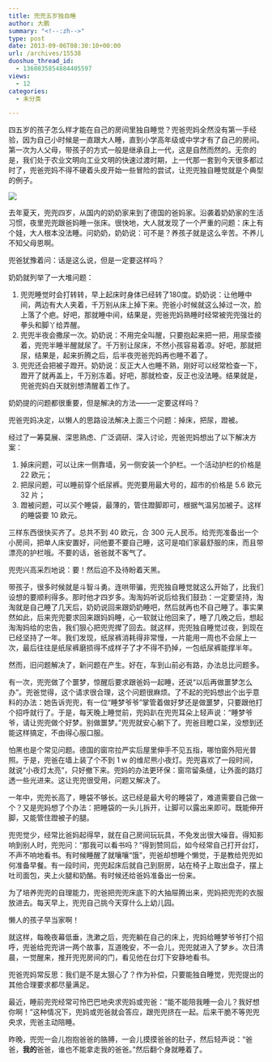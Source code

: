 ```yaml
---
title: 兜兜五岁独自睡
author: 大鹏
summary: "<!--:zh-->"
type: post
date: 2013-09-06T08:30:10+00:00
url: /archives/15538
duoshuo_thread_id:
  - 1360835854884405597
views:
  - 12
categories:
  - 未分类

---
```

<!--:zh-->

四五岁的孩子怎么样才能在自己的房间里独自睡觉？兜爸兜妈全然没有第一手经验，因为自己小时候是一直跟大人睡，直到小学高年级或中学才有了自己的房间。第一次为人父母，带孩子的方式一般是继承自上一代，这是自然而然的。无奈的是，我们处于农业文明向工业文明的快速过渡时期，上一代那一套到今天很多都过时了，兜爸兜妈不得不硬着头皮开始一些冒险的尝试，让兜兜独自睡觉就是个典型的例子。

![][1]

去年夏天，兜兜四岁，从国内的奶奶家来到了德国的爸妈家。沿袭着奶奶家的生活习惯，夜里兜兜跟爸妈睡一张床。很快地，大人就发现了一个严重的问题：床上有个娃，大人根本没法睡。问奶奶，奶奶说：可不是？养孩子就是这么辛苦。不养儿不知父母恩啊。

兜爸犹豫着问：话是这么说，但是一定要这样吗？

<!--:-->

<!--more-->

<!--:zh-->

奶奶就列举了一大堆问题：

  1. 兜兜睡觉时会打转转，早上起床时身体已经转了180度。奶奶说：让他睡中间，两边有大人夹着，千万别从床上掉下来。兜爸小时候就这么掉过一次，脸上落了个疤。好吧，那就睡中间，结果是，兜爸兜妈熟睡时经常被兜兜强壮的拳头和脚丫给弄醒。
  2. 兜兜半夜会撒尿一次。奶奶说：不用完全叫醒，只要抱起来把一把，用尿壶接着，兜兜半睡半醒就尿了。千万别让尿床，不然小孩容易着凉。好吧，那就把尿，结果是，起来折腾之后，后半夜兜爸兜妈再也睡不着了。
  3. 兜兜还会把被子蹬开。奶奶说：反正大人也睡不熟，刚好可以经常检查一下，蹬开了就再盖上，千万别冻着。好吧，那就检查，反正也没法睡。结果就是，兜爸兜妈白天就别想清醒着工作了。

奶奶提的问题都很重要，但是解决的方法——一定要这样吗？

兜爸兜妈决定，以懒人的思路设法解决上面三个问题：掉床，把尿，蹬被。

经过了一筹莫展、深思熟虑、广泛调研、深入讨论，兜爸兜妈想出了以下解决方案：

  1. 掉床问题，可以让床一侧靠墙，另一侧安装一个护栏。一个活动护栏的价格是 22 欧元；
  2. 把尿问题，可以睡前穿个纸尿裤。兜兜要用最大号的，超市的价格是 5.6 欧元 32 片；
  3. 蹬被问题，可以买个睡袋，最薄的，管住蹬脚即可，根据气温另加被子。这样的睡袋要 10 欧元。

三样东西很快买齐了。总共不到 40 欧元，合 300 元人民币。给兜兜准备出一个小房间，把单人床安置好，问他要不要自己睡，这可是咱们家最舒服的床，而且带漂亮的护栏哦。不要的话，爸爸就不客气了。

兜兜兴高采烈地说：要！然后迫不及待盼着天黑。

带孩子，很多时候就是斗智斗勇。连哄带骗，兜兜独自睡觉就这么开始了，比我们设想的要顺利得多。那时他才四岁多。淘淘妈听说后给我们鼓劲：一定要坚持，淘淘就是自己睡了几天后，奶奶说回来跟奶奶睡吧，然后就再也不自己睡了。事实果然如此，后来兜兜要求回来跟妈妈睡，心一软就让他回来了，睡了几晚之后，想起淘淘妈给的忠告，我们狠心把兜兜撵了回去。就这样，兜兜独自睡觉过夜，到现在已经坚持了一年。我们发现，纸尿裤消耗得非常慢，一片能用一周也不会尿上一次，最后往往是纸尿裤磨损得不成样子了才不得不扔掉，一包纸尿裤能撑半年。

然而，旧问题解决了，新问题在产生。好在，车到山前必有路，办法总比问题多。

有一次，兜兜做了个噩梦，惊醒后要求跟爸妈一起睡，还说“以后再做噩梦怎么办”。兜爸觉得，这个请求很合理，这个问题很麻烦。了不起的兜妈想出个出乎意料的办法：她告诉兜兜，有一位“睡梦爷爷”掌管着做好梦还是做噩梦，只要跟他打个招呼就行了。于是，每天晚上睡觉前，兜妈趴在兜兜耳朵上轻声说：“睡梦爷爷，请让兜兜做个好梦。别做噩梦。”兜兜就安心躺下了。兜爸目瞪口呆，没想到还能这样搞定，不由得心服口服。

怕黑也是个常见问题。德国的窗帘拉严实后屋里伸手不见五指，哪怕窗外阳光普照。于是，兜爸在墙上装了个不到 1 w 的维尼熊小夜灯。兜兜喜欢了一段时间，就说“小夜灯太亮”，只好撤下来。兜妈的办法更环保：窗帘留条缝，让外面的路灯透一些光进来。这让兜兜很受用，问题又解决了。

一年中，兜兜长高了，睡袋不够长。这已经是最大号的睡袋了，难道需要自己做一个？又是兜妈想了个办法：把睡袋的一头儿拆开，让脚可以露出来即可。既能伸开脚，又能管住蹬被子的腿。

兜兜觉少，经常比爸妈起得早，就在自己房间玩玩具，不免发出很大噪音。得知影响到别人时，兜兜问：“那我可以看书吗？”得到赞同后，如今经常自己打开台灯，不声不响地看书。有时候睡醒了就嚷嚷“饿”，兜爸却想睡个懒觉，于是教给兜兜如何准备早餐。有一段时间，兜兜起床后就自己到厨房，站在椅子上取出盘子，摆上吐司面包，夹上火腿和奶酪。有时候还给爸妈准备出一份来。

为了培养兜兜的自理能力，兜爸把兜兜床底下的大抽屉腾出来，兜妈把兜兜的衣服放进去。每天早上，兜兜自己挑今天穿什么上幼儿园。

懒人的孩子早当家啊！

就这样，每晚夜幕低垂，洗漱之后，兜兜躺在自己的床上，兜妈给睡梦爷爷打个招呼，兜爸给兜兜讲一两个故事，互道晚安，不一会儿，兜兜就进入了梦乡。次日清晨，一觉醒来，推开兜兜房间的门，看见他在台灯下安静地看书。

兜爸兜妈常反思：我们是不是太狠心了？作为补偿，只要能独自睡觉，兜兜提出的其他合理要求都尽量满足。

最近，睡前兜兜经常可怜巴巴地央求兜妈或兜爸：“能不能陪我睡一会儿？我好想你啊！”这种情况下，兜妈或兜爸就会答应，跟兜兜挤在一起。后来干脆不等兜兜央求，兜爸主动陪睡。

昨晚，兜兜一会儿抱抱爸爸的胳膊，一会儿摸摸爸爸的肚子，然后轻声说：“爸爸，**我的**爸爸，谁也不能拿走我的爸爸。”然后翻个身就睡着了。

<!--:-->

 [1]: http://a1.att.hudong.com/33/60/19300001219446131995605881312.jpg
